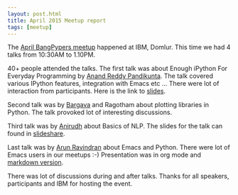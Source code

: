 ```yaml
---
layout: post.html
title: April 2015 Meetup report
tags: [meetup]
---
```


The [April BangPypers meetup](http://www.meetup.com/BangPypers/events/178049472/) happened at IBM, Domlur. This time we had 4 talks from 10:30AM to 1.10PM.

40+ people attended the talks. The first talk was about Enough iPython For Everyday Programming by [Anand Reddy Pandikunta](https://github.com/chillaranand).
The talk covered various IPython features, integration with Emacs etc ... There were lot of interaction from participants. Here is the link to
[slides](https://chillaranand.github.io/everyday-ipython/).

Second talk was by [Bargava](http://www.meetup.com/BangPypers/members/88215412/) and Ragotham about plotting libraries in Python. The talk provoked lot of interesting discussions.

Third talk was by [Anirudh](http://www.meetup.com/BangPypers/members/183048018/) about Basics of NLP. The slides for the talk can
found in [slideshare](https://www.slideshare.net/slideshow/embed_code/key/117X3Xe6lKRs0n).

Last talk was by [Arun Ravindran](https://twitter.com/arocks) about Emacs and Python. There were lot of Emacs users in our meetups :-)
Presentation was in org mode and [markdown version](https://gist.github.com/arocks/2db1cc3d8c17b451d92a).

There was lot of discussions during and after talks. Thanks for all speakers, participants and IBM for hosting the event.
